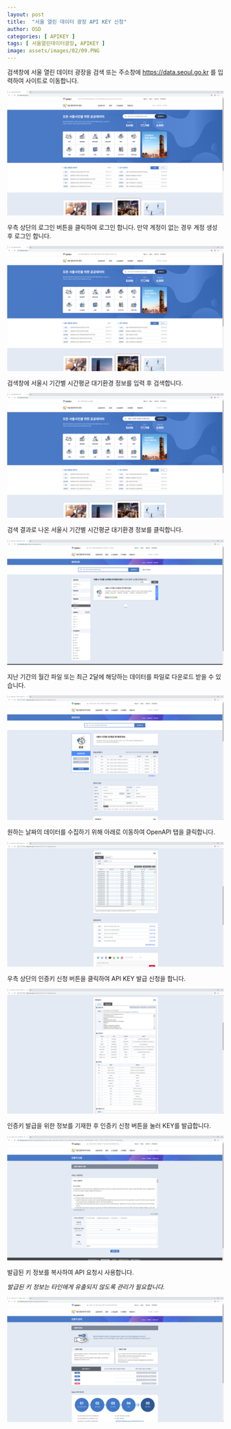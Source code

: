 ```yaml
---
layout: post
title:  "서울 열린 데이터 광장 API KEY 신청"
author: OSD
categories: [ APIKEY ]
tags: [ 서울열린데이터광장, APIKEY ]
image: assets/images/02/09.PNG
---
```


검색창에 서울 열린 데이터 광장을 검색 또는 주소창에 https://data.seoul.go.kr 를 입력하여 사이트로 이동합니다.

![서울 열린 데이터 광장 접속](/assets/images/02/01.png)

우측 상단의 로그인 버튼을 클릭하여 로그인 합니다. 만약 계정이 없는 경우 계정 생성 후 로그인 합니다.

![로그인](/assets/images/02/02.png)

검색창에 서울시 기간별 시간평균 대기환경 정보를 입력 후 검색합니다.

![APIKEY 발급 1](/assets/images/02/03.png)

검색 결과로 나온 서울시 기간별 시간평균 대기환경 정보를 클릭합니다.

![APIKEY 발급 2](/assets/images/02/04.png)

지난 기간의 월간 파일 또는 최근 2달에 해당하는 데이터를 파일로 다운로드 받을 수 있습니다.

![APIKEY 발급 3](/assets/images/02/05.png)

원하는 날짜의 데이터를 수집하기 위해 아래로 이동하여 OpenAPI 탭을 클릭합니다.

![APIKEY 발급 4](/assets/images/02/06.png)

우측 상단의 인증키 신청 버튼을 클릭하여 API KEY 발급 신청을 합니다.

![APIKEY 발급 5](/assets/images/02/07.png)

인증키 발급을 위한 정보를 기재한 후 인증키 신청 버튼을 눌러 KEY를 발급합니다.

![APIKEY 발급 5](/assets/images/02/08.png)

발급된 키 정보를 복사하여 API 요청시 사용합니다.

*발급된 키 정보는 타인에게 유출되지 않도록 관리가 필요합니다.*

![APIKEY 발급 5](/assets/images/02/09.png)
